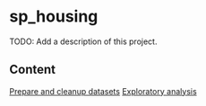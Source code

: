 # sp_housing

TODO: Add a description of this project.

## Content

[Prepare and cleanup datasets](sp-dataset-preparing.ipynb) 
[Exploratory analysis](sp-housing-analysis.ipynb)